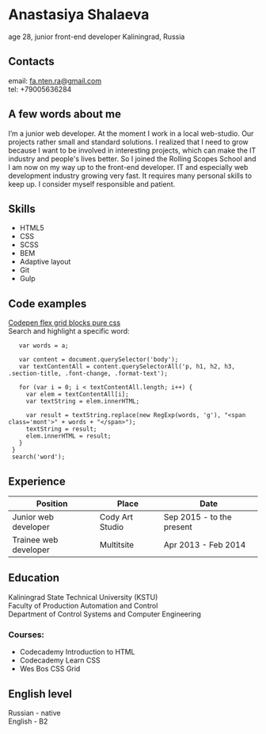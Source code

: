 # Anastasiya Shalaeva

age 28, junior front-end developer
Kaliningrad, Russia

## Contacts
email: fa.nten.ra@gmail.com  
tel: +79005636284

## A few words about me
I’m a junior web developer. At the moment I work in a local web-studio. Our projects rather small and standard solutions. I realized that I need to grow because I want to be involved in interesting projects, which can make the IT industry and people's lives better. So I joined the Rolling Scopes School and I am now on my way up to the front-end developer. IT and especially web development industry growing very fast. It requires many personal skills to keep up. I consider myself responsible and patient. 

## Skills
* HTML5  
* CSS  
* SCSS  
* BEM  
* Adaptive layout  
* Git  
* Gulp

## Code examples

[Codepen flex grid blocks pure css](https://codepen.io/fantenra/details/qxjvbg)  
Search and highlight a specific word:
 ``` function search(a) {
    var words = a;

    var content = document.querySelector('body');
    var textContentAll = content.querySelectorAll('p, h1, h2, h3, .section-title, .font-change, .format-text');

    for (var i = 0; i < textContentAll.length; i++) {
      var elem = textContentAll[i];
      var textString = elem.innerHTML;

      var result = textString.replace(new RegExp(words, 'g'), "<span class='mont'>" + words + "</span>");
      textString = result;
      elem.innerHTML = result;
    }
  }
  search('word');
 ```

## Experience
| Position | Place | Date
| ---------| ----- | --- |
| Junior web developer | Cody Art Studio | Sep 2015 - to the present
| Trainee web developer | Multitsite | Apr 2013 - Feb 2014

## Education
Kaliningrad State Technical University (KSTU)  
Faculty of Production Automation and Control  
Department of Control Systems and Computer Engineering

### Courses:
* Codecademy Introduction to HTML  
* Codecademy Learn CSS  
* Wes Bos CSS Grid  

## English level
Russian - native  
English - B2